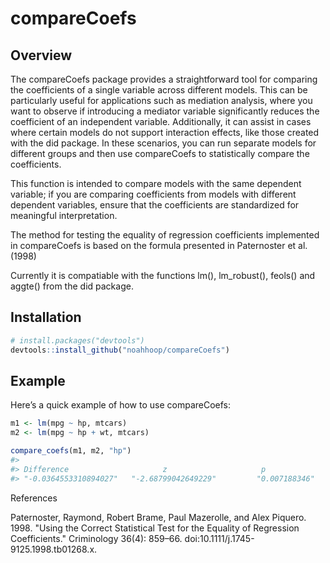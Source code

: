 # compareCoefs

## Overview  
The compareCoefs package provides a straightforward tool for comparing the coefficients of a single variable across different models. This can be particularly useful for applications such as mediation analysis, where you want to observe if introducing a mediator variable significantly reduces the coefficient of an independent variable. Additionally, it can assist in cases where certain models do not support interaction effects, like those created with the did package. In these scenarios, you can run separate models for different groups and then use compareCoefs to statistically compare the coefficients.  

This function is intended to compare models with the same dependent variable; if you are comparing coefficients from models with different dependent variables, ensure that the coefficients are standardized for meaningful interpretation.  

The method for testing the equality of regression coefficients implemented in compareCoefs is based on the formula presented in Paternoster et al. (1998)  

Currently it is compatiable with the functions lm(), lm_robust(), feols() and aggte() from the did package.

## Installation 
```r
# install.packages("devtools")  
devtools::install_github("noahhoop/compareCoefs")  
```

## Example
Here’s a quick example of how to use compareCoefs:
```r
m1 <- lm(mpg ~ hp, mtcars)
m2 <- lm(mpg ~ hp + wt, mtcars)

compare_coefs(m1, m2, "hp")
#> 
#> Difference                     z                     p 
#> "-0.0364553310894027"   "-2.68799042649229"         "0.007188346" 
```
References  

Paternoster, Raymond, Robert Brame, Paul Mazerolle, and Alex Piquero. 1998. "Using the Correct Statistical Test for the Equality of Regression Coefficients." Criminology 36(4): 859–66. doi:10.1111/j.1745-9125.1998.tb01268.x.


